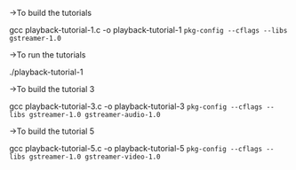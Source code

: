 
->To build the tutorials

gcc playback-tutorial-1.c -o playback-tutorial-1 `pkg-config --cflags --libs gstreamer-1.0`

->To run the tutorials

./playback-tutorial-1



->To build the tutorial 3
 
gcc playback-tutorial-3.c -o playback-tutorial-3 `pkg-config --cflags --libs gstreamer-1.0 gstreamer-audio-1.0`



->To build the tutorial 5

gcc playback-tutorial-5.c -o playback-tutorial-5 `pkg-config --cflags --libs gstreamer-1.0 gstreamer-video-1.0`


